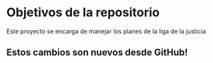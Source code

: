 # Objetivos de la repositorio

Este proyecto se encarga de manejar los planes de la liga de la justicia

## Estos cambios son nuevos desde GitHub!
